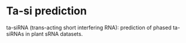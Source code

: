 # Ta-si prediction

ta-siRNA (trans-acting short interfering RNA): prediction of phased ta-siRNAs in plant sRNA datasets.
